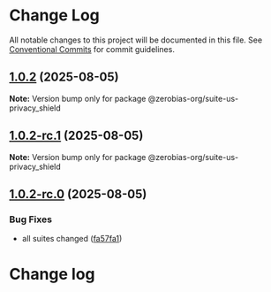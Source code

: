 # Change Log

All notable changes to this project will be documented in this file.
See [Conventional Commits](https://conventionalcommits.org) for commit guidelines.

## [1.0.2](https://github.com/zerobias-org/suite/compare/@zerobias-org/suite-us-privacy_shield@1.0.2-rc.1...@zerobias-org/suite-us-privacy_shield@1.0.2) (2025-08-05)

**Note:** Version bump only for package @zerobias-org/suite-us-privacy_shield





## [1.0.2-rc.1](https://github.com/zerobias-org/suite/compare/@zerobias-org/suite-us-privacy_shield@1.0.2-rc.0...@zerobias-org/suite-us-privacy_shield@1.0.2-rc.1) (2025-08-05)

**Note:** Version bump only for package @zerobias-org/suite-us-privacy_shield





## [1.0.2-rc.0](https://github.com/zerobias-org/suite/compare/@zerobias-org/suite-us-privacy_shield@1.0.1...@zerobias-org/suite-us-privacy_shield@1.0.2-rc.0) (2025-08-05)


### Bug Fixes

* all suites changed ([fa57fa1](https://github.com/zerobias-org/suite/commit/fa57fa1af7628003297df46b2d7740fe95bd2666))





# Change log
